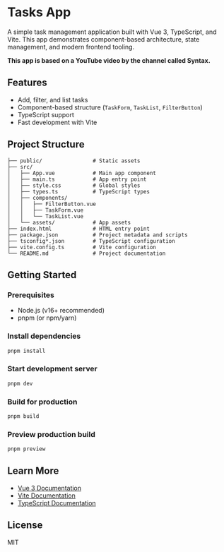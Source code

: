 # Tasks App

A simple task management application built with Vue 3, TypeScript, and Vite. This app demonstrates component-based architecture, state management, and modern frontend tooling.

**This app is based on a YouTube video by the channel called Syntax.**

## Features
- Add, filter, and list tasks
- Component-based structure (`TaskForm`, `TaskList`, `FilterButton`)
- TypeScript support
- Fast development with Vite

## Project Structure
```
├── public/                # Static assets
├── src/
│   ├── App.vue            # Main app component
│   ├── main.ts            # App entry point
│   ├── style.css          # Global styles
│   ├── types.ts           # TypeScript types
│   ├── components/
│   │   ├── FilterButton.vue
│   │   ├── TaskForm.vue
│   │   └── TaskList.vue
│   └── assets/            # App assets
├── index.html             # HTML entry point
├── package.json           # Project metadata and scripts
├── tsconfig*.json         # TypeScript configuration
├── vite.config.ts         # Vite configuration
└── README.md              # Project documentation
```

## Getting Started

### Prerequisites
- Node.js (v16+ recommended)
- pnpm (or npm/yarn)

### Install dependencies
```bash
pnpm install
```

### Start development server
```bash
pnpm dev
```

### Build for production
```bash
pnpm build
```

### Preview production build
```bash
pnpm preview
```

## Learn More
- [Vue 3 Documentation](https://vuejs.org/)
- [Vite Documentation](https://vitejs.dev/)
- [TypeScript Documentation](https://www.typescriptlang.org/)

## License
MIT

